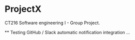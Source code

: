 # ProjectX

CT216 Software engineering I - Group Project.

** Testing GitHub / Slack automatic notification integration ...
